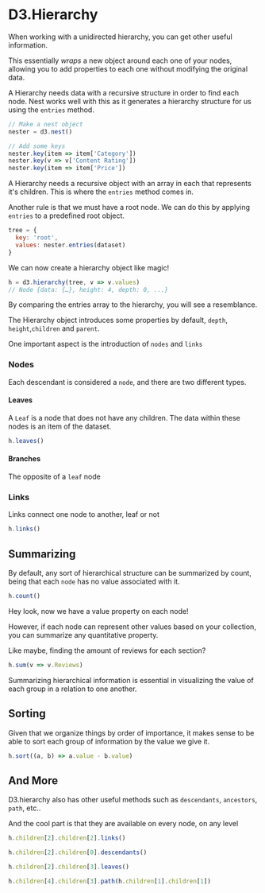 # D3.Hierarchy

When working with a unidirected hierarchy, you can get other useful information.

This essentially _wraps_ a new object around each one of your nodes, allowing you to add properties to each one without modifying the original data.

A Hierarchy needs data with a recursive structure in order to find each node. Nest works well with this as it generates a hierarchy structure for us using the `entries` method.

```javascript
// Make a nest object
nester = d3.nest()

// Add some keys
nester.key(item => item['Category'])
nester.key(v => v['Content Rating'])
nester.key(item => item['Price'])
```

A Hierarchy needs a recursive object with an array in each that represents it's children. This is where the `entries` method comes in.

Another rule is that we must have a root node. We can do this by applying `entries` to a predefined root object.

```javascript
tree = {
  key: 'root',
  values: nester.entries(dataset)
}
```

We can now create a hierarchy object like magic!

```javascript
h = d3.hierarchy(tree, v => v.values)
// Node {data: {…}, height: 4, depth: 0, ...}
```

By comparing the entries array to the hierarchy, you will see a resemblance.

The Hierarchy object introduces some properties by default, `depth`, `height`,`children` and `parent`.

One important aspect is the introduction of `nodes` and `links`

### Nodes

Each descendant is considered a `node`, and there are two different types.

#### Leaves

A `Leaf` is a node that does not have any children. The data within these nodes is an item of the dataset.

```javascript
h.leaves()
```

#### Branches

The opposite of a `leaf` node

### Links

Links connect one node to another, leaf or not

```javascript
h.links()
```

## Summarizing

By default, any sort of hierarchical structure can be summarized by count, being that each `node` has no value associated with it.

```javascript
h.count()
```

Hey look, now we have a value property on each node!

However, if each node can represent other values based on your collection, you can summarize any quantitative property.

Like maybe, finding the amount of reviews for each section?

```javascript
h.sum(v => v.Reviews)
```

Summarizing hierarchical information is essential in visualizing the value of each group in a relation to one another.

## Sorting

Given that we organize things by order of importance, it makes sense to be able to sort each group of information by the value we give it.

```javascript
h.sort((a, b) => a.value - b.value)
```

## And More

D3.hierarchy also has other useful methods such as `descendants`, `ancestors`, `path`, etc..

And the cool part is that they are available on every node, on any level

```javascript
h.children[2].children[2].links()

h.children[2].children[0].descendants()

h.children[2].children[3].leaves()

h.children[4].children[3].path(h.children[1].children[1])
```
